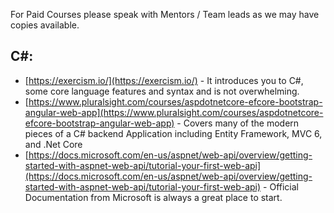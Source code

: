 For Paid Courses please speak with Mentors / Team leads as we may have copies available.

## C#:

- [https://exercism.io/](https://exercism.io/) -  It introduces you to C#, some core language features and syntax and is not overwhelming.
- [https://www.pluralsight.com/courses/aspdotnetcore-efcore-bootstrap-angular-web-app](https://www.pluralsight.com/courses/aspdotnetcore-efcore-bootstrap-angular-web-app) - Covers many of the modern pieces of a C# backend Application including Entity Framework, MVC 6, and .Net Core
- [https://docs.microsoft.com/en-us/aspnet/web-api/overview/getting-started-with-aspnet-web-api/tutorial-your-first-web-api](https://docs.microsoft.com/en-us/aspnet/web-api/overview/getting-started-with-aspnet-web-api/tutorial-your-first-web-api) - Official Documentation from Microsoft is always a great place to start.

